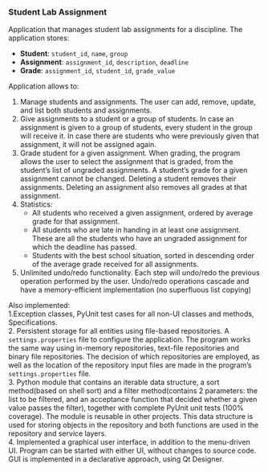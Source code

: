 ### Student Lab Assignment
Application that manages student lab assignments for a discipline. The application stores:
- **Student**: `student_id`, `name`, `group`
- **Assignment**: `assignment_id`, `description`, `deadline`
- **Grade**: `assignment_id`, `student_id`, `grade_value`

Application allows to:
1. Manage students and assignments. The user can add, remove, update, and list both students and assignments.
2. Give assignments to a student or a group of students. In case an assignment is given to a group of students, every student in the group will receive it. In case there are students who were previously given that assignment, it will not be assigned again.
3. Grade student for a given assignment. When grading, the program allows the user to select the assignment that is graded, from the student’s list of ungraded assignments. A student’s grade for a given assignment cannot be changed. Deleting a student removes their assignments. Deleting an assignment also removes all grades at that assignment.
4. Statistics:
    - All students who received a given assignment, ordered by average grade for that assignment.
    - All students who are late in handing in at least one assignment. These are all the students who have an ungraded assignment for which the deadline has passed.
    - Students with the best school situation, sorted in descending order of the average grade received for all assignments.
5. Unlimited undo/redo functionality. Each step will undo/redo the previous operation performed by the user. Undo/redo operations cascade and have a memory-efficient implementation (no superfluous list copying)

Also implemented:\
1.Exception classes, PyUnit test cases for all non-UI classes and methods, Specifications.\
2. Persistent storage for all entities using file-based repositories. A `settings.properties` file to configure the application. The program works the same way using in-memory repositories, text-file repositories and binary file repositories. The decision of which repositories are employed, as well as the location of the repository input files are made in the program’s `settings.properties` file.\
3. Python module that contains an iterable data structure, a sort method(based on shell sort) and a filter method(contains 2 parameters: the list to be filtered, and an acceptance function that decided whether a given value passes the filter), together with complete PyUnit unit tests (100% coverage). The module is reusable in other projects. This data structure is used for storing objects in the repository and both functions are used in the repository and service layers.\
4. Implemented a graphical user interface, in addition to the menu-driven UI. Program can be started with either UI, without changes to source code. GUI is implemented in a declarative approach, using Qt Designer.

